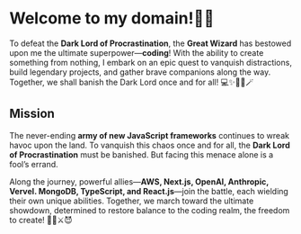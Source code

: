 # Welcome to my domain!🏰🐉

To defeat the **Dark Lord of Procrastination**, the **Great Wizard** has bestowed upon me the ultimate superpower—**coding**! With the ability to create something from nothing, I embark on an epic quest to vanquish distractions, build legendary projects, and gather brave companions along the way. Together, we shall banish the Dark Lord once and for all! 💻✨🧙‍♂️🪄


## Mission

The never-ending **army of new JavaScript frameworks** continues to wreak havoc upon the land. To vanquish this chaos once and for all, the **Dark Lord of Procrastination** must be banished. But facing this menace alone is a fool’s errand.

Along the journey, powerful allies—**AWS, Next.js, OpenAI, Anthropic, Vervel. MongoDB, TypeScript, and React.js**—join the battle, each wielding their own unique abilities. Together, we march toward the ultimate showdown, determined to restore balance to the coding realm, the freedom to create! 🧙‍♂️⚔️😈
